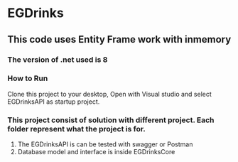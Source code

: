 # EGDrinks
## This code uses Entity Frame work with inmemory
### The version of .net used is 8

### How to Run
Clone this project to your desktop, Open with Visual studio and select EGDrinksAPI as startup project. 

### This project consist of solution with different project.  Each folder represent what the project is for.
1. The EGDrinksAPI is can be tested with swagger or Postman
2. Database model and interface is inside EGDrinksCore
